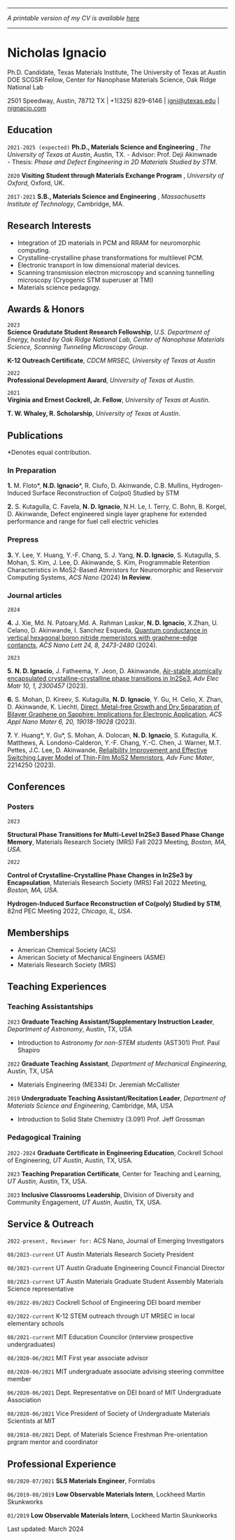 
---

_A printable version of my CV is available [here](/CV.pdf)_

---

Nicholas Ignacio 
=======================

Ph.D. Candidate, Texas Materials Institute, The University of Texas at Austin  
DOE SCGSR Fellow, Center for Nanophase Materials Science, Oak Ridge National Lab


2501 Speedway, Austin, 78712 TX | +1(325) 829-6146 |   [igni@utexas.edu](mailto:igni@utexas.edu) | [nignacio.com](https://nignacio.com)

Education
---------

`2021-2025 (expected)` **Ph.D., Materials Science and Engineering** , _The University of Texas at Austin_, Austin, TX.
\- Advisor: Prof. Deji Akinwnade  
\- Thesis: _Phase and Defect Engineering in 2D Materials Studied by STM_.

`2020` **Visiting Student through Materials Exchange Program** , _University of Oxford_, Oxford, UK.

`2017-2021` **S.B., Materials Science and Engineering** , _Massachusetts Institute of Technology_, Cambridge, MA.

Research Interests
------------------

*   Integration of 2D materials in PCM and RRAM for neuromorphic computing.
*   Crystalline-crystalline phase transformations for multilevel PCM.
*   Electronic transport in low dimensional material devices.  
*   Scanning transmission electron microscopy and scanning tunnelling microscopy (Cryogenic STM superuser at TMI)    
*   Materials science pedagogy.

Awards & Honors
---------------

`2023`   
**Science Gradutate Student Research Fellowship**, _U.S. Department of Energy, hosted by Oak Ridge National Lab, Center of Nanophase Materials Science, Scanning Tunneling Microscopy Group_.

**K-12 Outreach Certificate**, _CDCM MRSEC, University of Texas at Austin_

`2022`  
 **Professional Development Award**, _University of Texas at Austin_.

`2021`  
 **Virginia and Ernest Cockrell, Jr. Fellow**, _University of Texas at Austin_.

**T. W. Whaley, R. Scholarship**, _University of Texas at Austin_.  

Publications
------------
\*Denotes equal contribution.

### In Preparation

**1.** M. Floto*, **N.D. Ignacio***, R. Ciufo, D. Akinwande, C.B. Mullins, Hydrogen-Induced Surface Reconstruction of Co(pol) Studied by STM

**2.** S. Kutagulla, C. Favela, **N. D. Ignacio**, N.H. Le, I. Terry, C. Bohn, B. Korgel, D. Akinwande, Defect engineered single layer graphene for extended performance and range for fuel cell electric vehicles

### Prepress

**3.** Y. Lee, Y. Huang, Y.-F. Chang, S. J. Yang, **N. D. Ignacio**, S. Kutagulla, S. Mohan, S. Kim, J. Lee, D. Akinwande, S. Kim, Programmable Retention Characteristics in MoS2-Based Atmristors for Neuromorphic and Reservoir Computing Systems, _ACS Nano_ (2024) **In Review**.

### Journal articles

`2024`

**4.** J. Xie, Md. N. Patoary,Md. A. Rahman Laskar, **N. D. Ignacio**, X.Zhan, U. Celano, D. Akinwande, I. Sanchez Esqueda, [Quantum conductance in vertical hexagonal boron nitride memeristors with graphene-edge contancts](https://doi.org/10.1021/acs.nanolett.3c04057), _ACS Nano Lett 24, 8, 2473-2480_ (2024).

`2023`

**5.** **N. D. Ignacio**, J. Fatheema, Y. Jeon, D. Akinwande, [Air-stable atomically encapsulated crystalline-crystalline phase transitions in In2Se3](https://doi.org/10.1002/aelm.202300457), _Adv Elec Matr 10, 1, 2300457_ (2023).

**6.** S. Mohan, D. Kireev, S. Kutagulla, **N. D. Ignacio**, Y. Gu, H. Celio, X. Zhan, D. Akinwande, K. Liechti, [Direct, Metal-free Growth and Dry Separation of Bilayer Graphene on Sapphire: Implications for Electronic Application](https://doi.org/10.1021/acsanm.3c03533), _ACS Appl Nano Mater 6, 20, 19018-19028_ (2023).

**7.** Y. Huang*, Y. Gu*, S. Mohan, A. Dolocan, **N. D. Ignacio**, S. Kutagulla, K. Matthews, A. Londono-Calderon, Y.-F. Chang, Y.-C. Chen, J. Warner, M.T. Pettes, J.C. Lee, D. Akinwande, [Relialbility Improvement and Effective Switching Layer Model of Thin-Film MoS2 Memristors](https://doi.org/10.1002/adfm.202214250), _Adv Func Mater_, 2214250 (2023).


Conferences
-----------
### Posters

`2023`  

**Structural Phase Transitions for Multi-Level In2Se3 Based Phase Change Memory**, Materials Research Society (MRS) Fall 2023 Meeting, _Boston, MA, USA_.

`2022`

**Control of Crystalline-Crystalline Phase Changes in In2Se3 by Encapsulation**, Materials Research Society (MRS) Fall 2022 Meeting, _Boston, MA, USA_.

**Hydrogen-Induced Surface Reconstruction of Co(poly) Studied by STM**, 82nd PEC Meeting 2022, _Chicago, IL, USA_.

Memberships
-----------

- American Chemical Society (ACS)
- American Society of Mechanical Engineers (ASME)
- Materials Research Society (MRS)

Teaching Experiences
-----------

### Teaching Assistantships

`2023` **Graduate Teaching Assistant/Supplementary Instruction Leader**, _Department of Astronomy_, Austin, TX, USA

*   Introduction to Astronomy _for non-STEM students_ (AST301) Prof. Paul Shapiro

`2022` **Graduate Teaching Assistant**, _Department of Mechanical Engineering_, Austin, TX, USA

*   Materials Engineering (ME334) Dr. Jeremiah McCallister

`2019` **Undergraduate Teaching Assistant/Recitation Leader**, _Department of Materials Science and Engineering_, Cambridge, MA, USA

*  Introduction to Solid State Chemistry (3.091) Prof. Jeff Grossman
### Pedagogical Training

`2022-2024` **Graduate Certificate in Engineering Education**, Cockrell School of Engineering, _UT Austin_, Austin, TX, USA.  

`2023` **Teaching Preparation Certificate**, Center for Teaching and Learning, _UT Austin_, Austin, TX, USA.  

`2023` **Inclusive Classrooms Leadership**, Division of Diversity and Community Engagement, _UT Austin_, Austin, TX, USA.  

Service & Outreach
------------------

`2022-present, Reviewer for:` ACS Nano, Journal of Emerging Investigators

`08/2023-current` UT Austin Materials Research Society President

`08/2023-current` UT Austin Graduate Engineering Council Financial Director

`08/2023-current` UT Austin Materials Graduate Student Assembly Materials Science representative

`09/2022-09/2023` Cockrell School of Engineering DEI board member

`02/2022-current` K-12 STEM outreach through UT MRSEC in local elementary schools

`08/2021-current` MIT Education Councilor (interview prospective undergraduates)

`08/2020-06/2021` MIT First year associate advisor

`08/2020-06/2021` MIT undergraduate associate advising steering committee member

`06/2020-06/2021` Dept. Representative on DEI board of MIT Undergraduate Association

`08/2020-06/2021` Vice President of Society of Undergraduate Materials Scientists at MIT

`08/2018-08/2021` Dept. of Materials Science Freshman Pre-orientation prgram mentor and coordinator

Professional Experience
------------------

`08/2020-07/2021` **SLS Materials Engineer**, Formlabs

`06/2019-08/2019` **Low Observable Materials Intern**, Lockheed Martin Skunkworks

`01/2019` **Low Observable Materials Intern**, Lockheed Martin Skunkworks

Last updated: March 2024